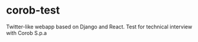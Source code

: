# corob-test
Twitter-like webapp based on Django and React. Test for technical interview with Corob S.p.a
